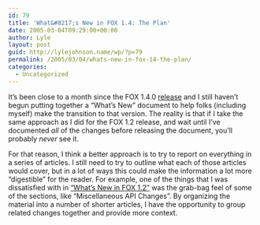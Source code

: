 ```yaml
---
id: 79
title: 'What&#8217;s New in FOX 1.4: The Plan'
date: 2005-03-04T09:29:00+00:00
author: Lyle
layout: post
guid: http://lylejohnson.name/wp/?p=79
permalink: /2005/03/04/whats-new-in-fox-14-the-plan/
categories:
  - Uncategorized
---
```

It&#8217;s been close to a month since the FOX 1.4.0 [release](http://www.fox-toolkit.com/news.html) and I still haven&#8217;t begun putting together a &#8220;What&#8217;s New&#8221; document to help folks (including myself) make the transition to that version. The reality is that if I take the same approach as I did for the FOX 1.2 release, and wait until I&#8217;ve documented _all_ of the changes before releasing the document, you&#8217;ll probably _never_ see it.

For that reason, I think a better approach is to try to report on everything in a series of articles. I still need to try to outline what each of those articles would cover, but in a lot of ways this could make the information a lot more &#8220;digestible&#8221; for the reader. For example, one of the things that I was dissatisfied with in [&#8220;What&#8217;s New in FOX 1.2&#8243;](http://www.knology.net/%7Elyle/fox/1.2/WhatsNew.html) was the grab-bag feel of some of the sections, like &#8220;Miscellaneous API Changes&#8221;. By organizing the material into a number of shorter articles, I have the opportunity to group related changes together and provide more context.